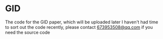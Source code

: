 # GID
The code for the GID paper, which will be uploaded later
I haven't had time to sort out the code recently, please contact 673953508@qq.com if you need the source code

